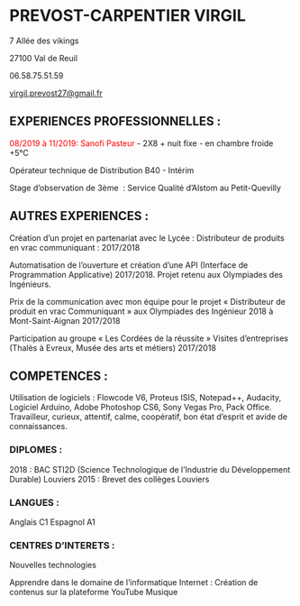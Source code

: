 
# PREVOST-CARPENTIER VIRGIL

7 Allée des vikings

27100 Val de Reuil

06.58.75.51.59

virgil.prevost27@gmail.fr

## **EXPERIENCES PROFESSIONNELLES :**

<span style="color:red"> 08/2019 à 11/2019: Sanofi Pasteur </span>- 2X8 + nuit fixe - en chambre froide +5°C

Opérateur technique de Distribution B40 - Intérim

Stage d’observation de 3ème  : Service Qualité d’Alstom au      Petit-Quevilly

## **AUTRES EXPERIENCES :**

Création d’un projet en partenariat avec le Lycée : Distributeur de produits en vrac communiquant : 2017/2018

Automatisation de l’ouverture et création d’une API (Interface de Programmation 
Applicative) 2017/2018.
Projet retenu aux Olympiades des Ingénieurs.

Prix de la communication avec mon équipe pour le projet « Distributeur de produit en vrac 
Communiquant » aux Olympiades des Ingénieur 2018 à Mont-Saint-Aignan 2017/2018

Participation au groupe « Les Cordées de la réussite » Visites d’entreprises (Thalès à Evreux, 
Musée des arts et métiers) 2017/2018

## **COMPETENCES :**

Utilisation de logiciels :	Flowcode V6, Proteus ISIS, Notepad++, Audacity, Logiciel Arduino, Adobe Photoshop CS6, Sony Vegas Pro, Pack Office.
Travailleur, curieux, attentif, calme, coopératif, bon état d’esprit et avide de connaissances.

### **DIPLOMES :**

2018 : BAC STI2D (Science Technologique de l’Industrie du Développement Durable) Louviers
2015 : Brevet des collèges Louviers 


### **LANGUES :**

Anglais C1
Espagnol A1


### **CENTRES D’INTERETS :** 

Nouvelles technologies

Apprendre dans le domaine de l’informatique
Internet : Création de contenus sur la plateforme YouTube 
Musique
